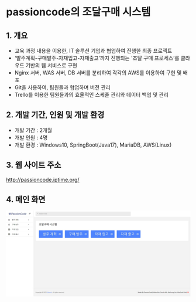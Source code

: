# passioncode의 조달구매 시스템
## 1. 개요
- 교육 과정 내용을 이용한, IT 솔루션 기업과 협업하여 진행한 최종 프로젝트
- ‘발주계획-구매발주-자재입고-자재출고’까지 진행되는 '조달 구매 프로세스‘를 클라우드 기반의 웹 서비스로 구현
- Nginx 서버, WAS 서버, DB 서버를 분리하여 각각의 AWS를 이용하여 구현 및 배포
- Git을 사용하여, 팀원들과 협업하며 버전 관리
- Trello를 이용한 팀원들과의 효율적인 스케줄 관리와 데이터 백업 및 관리
## 2. 개발 기간, 인원 및 개발 환경 
- 개발 기간 : 2개월
- 개발 인원 : 4명
- 개발 환경 : Windows10, SpringBoot(Java17), MariaDB, AWS(Linux)
## 3. 웹 사이트 주소
http://passioncode.iptime.org/
## 4. 메인 화면
![메인화면](https://github.com/limna15/passioncode/blob/main/passioncode/src/main/resources/static/images/main.JPG)





